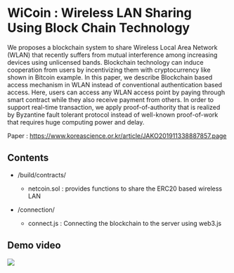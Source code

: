 # WiCoin : Wireless LAN Sharing Using Block Chain Technology


We proposes a blockchain system to share Wireless Local Area Network (WLAN) that recently suffers from mutual interference among increasing devices using unlicensed bands. Blockchain technology can induce cooperation from users by incentivizing them with cryptocurrency like shown in Bitcoin example. In this paper, we describe Blockchain based access mechanism in WLAN instead of conventional authentication based access. Here, users can access any WLAN access point by paying through smart contract while they also receive payment from others. In order to support real-time transaction, we apply proof-of-authority that is realized by Byzantine fault tolerant protocol instead of well-known proof-of-work that requires huge computing power and delay.

Paper : https://www.koreascience.or.kr/article/JAKO201911338887857.page


## Contents 
- /build/contracts/ 
  - netcoin.sol : provides functions to share the ERC20 based wireless LAN

- /connection/
  - connect.js : Connecting the blockchain to the server using web3.js



## Demo video

<img src="https://user-images.githubusercontent.com/73271891/154786975-2f314bdf-3181-4877-ae1f-353d72755b53.gif">

